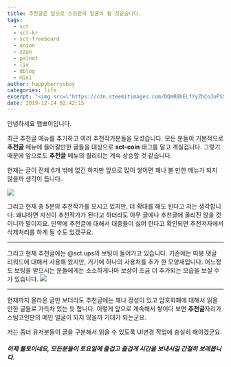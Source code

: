 ```yaml
---
title: 추천글은 앞으로 스코판의 얼굴이 될 것같습니다.
tags:
  - sct
  - sct-kr
  - sct-freeboard
  - union
  - zzan
  - palnet
  - liv
  - dblog
  - mini
author: happyberrysboy
categories: life
excerpt: "<img src=\"https://cdn.steemitimages.com/DQmRBhELfYyZhCo3oPSSndfAxXoBUMWyPzG88zzSMvpgFN9/image.png\" />\r\n안녕하세요 햅뽀이입니다.  최근 추천글 메뉴를 추가하고 여러 추천작가분들을 모셨습니다. 모든 분들이 기본적으로 **추천글** 메뉴에 들어갈만한 글들을 대상으로 **sct-coin** 태그를 달고 계실겁니다. 그렇기 때문에 앞으로도 **추천글** 메뉴의 퀄리티는 계속 상승할 것 같습니다.  현재는 글이 전체 6개 밖에 없긴 하지만 앞으로 많이 쌓이면 꽤나 볼....."
date: 2019-12-14 02:42:15
---
```


안녕하세요 햅뽀이입니다.

최근 추천글 메뉴를 추가하고 여러 추천작가분들을 모셨습니다. 모든 분들이 기본적으로 **추천글** 메뉴에 들어갈만한 글들을 대상으로 **sct-coin** 태그를 달고 계실겁니다. 그렇기 때문에 앞으로도 **추천글** 메뉴의 퀄리티는 계속 상승할 것 같습니다.

현재는 글이 전체 6개 밖에 없긴 하지만 앞으로 많이 쌓이면 꽤나 볼 만한 메뉴가 되지 않을까 생각이 듭니다. 

![](https://cdn.steemitimages.com/DQmRBhELfYyZhCo3oPSSndfAxXoBUMWyPzG88zzSMvpgFN9/image.png)


그리고 현재 총 5분의 추천작가를 모시고 있지만, 더 확대를 해도 된다고 저는 생각합니다. 왜냐하면 자신이 추천작가가 된다고 하더라도 아무 글에나 추천글에 올리진 않을 것이니까 말이지요. 만약에 추천글에 대해서 대중들이 싫어 한다고 확인되면 추천저자에서 삭제처리를 하게 될 수도 있겠구요.

___

그리고 현재 추천글에는 @sct.ups의 보팅이 들어가고 있습니다. 기존에는 따봉 댓글 리워드에 대해서 사용해 왔지만, 거기에 하나의 사용처를 추가 한 모양새입니다. 어느정도 보팅을 받으시는 분들에게는 소소하게나마 보상이 조금 더 추가되는 모습을 보실 수가 있습니다.
![](https://cdn.steemitimages.com/DQmc6sG8UhmLAAhvnuTSEV4ZNRGJ3S2H9t75HrQetHVxHdE/image.png)

___

현재까지 올라온 글만 보더라도 추천글에는 꽤나 정성이 있고 암호화폐에 대해서 읽을 만한 글들로 가득차 있는 듯 합니다. 이렇게 앞으로 계속해서 쌓이다 보면 **추천글**자리가 스팀코인판의 메인 얼굴이 되지 않을까 기대가 되는군요. 

저는 좀더 유저분들이 글을 구분해서 읽을 수 있도록 UI변경 작업에 충실히 해야겠군요. 

##### 이제 불토이네요, 모든분들이 토요일에 즐겁고 즐겁게 시간을 보내시길 간절히 보래봅니다.